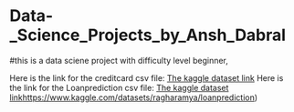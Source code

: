 # Data-_Science_Projects_by_Ansh_Dabral
#this is a data sciene project with difficulty level beginner,

Here is the link for the creditcard csv file: [The kaggle dataset link](https://www.kaggle.com/datasets/mlg-ulb/creditcardfraud)
Here is the link for the Loanprediction csv file: [The kaggle dataset link](https://www.kaggle.com/datasets/ragharamya/loanprediction)https://www.kaggle.com/datasets/ragharamya/loanprediction)
